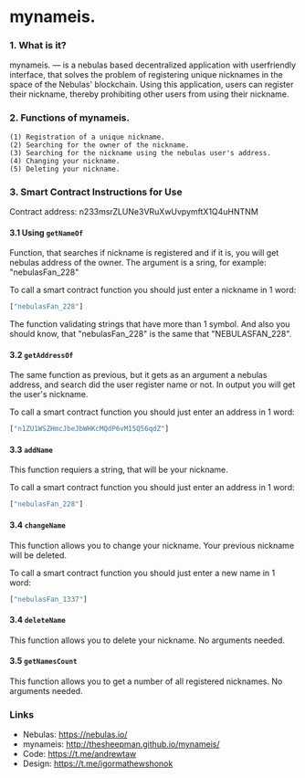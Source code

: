 # mynameis.

### 1. What is it?

mynameis. — is a nebulas based decentralized application with userfriendly interface, that solves the problem of registering unique nicknames in the space of the Nebulas' blockchain. Using this application, users can register their nickname, thereby prohibiting other users from using their nickname.


### 2. Functions of mynameis.
```
(1) Registration of a unique nickname.
(2) Searching for the owner of the nickname.
(3) Searching for the nickname using the nebulas user's address.
(4) Changing your nickname.
(5) Deleting your nickname.
```

### 3. Smart Contract Instructions for Use

Contract address: n233msrZLUNe3VRuXwUvpymftX1Q4uHNTNM

#### 3.1 Using `getNameOf`

Function, that searches if nickname is registered and if it is, you will get nebulas address of the owner. The argument is a sring, for example: "nebulasFan_228"

To call a smart contract function you should just enter a nickname in 1 word:
```js
["nebulasFan_228"]
```

The function validating strings that have more than 1 symbol. And also you should know, that "nebulasFan_228" is the same that "NEBULASFAN_228".

#### 3.2 `getAddressOf`
 
The same function as previous, but it gets as an argument a nebulas address, and search did the user register name or not. In output you will get the user's nickname. 

To call a smart contract function you should just enter an address in 1 word:
```js
["n1ZU1WSZHmcJbeJbWHKcMQdP6vM15Q56qdZ"]
```

#### 3.3 `addName`
 
This function requiers a string, that will be your nickname.

To call a smart contract function you should just enter an address in 1 word:
```js
["nebulasFan_228"]
```

#### 3.4 `changeName`
 
This function allows you to change your nickname. Your previous nickname will be deleted.

To call a smart contract function you should just enter a new name in 1 word:
```js
["nebulasFan_1337"]

```
#### 3.4 `deleteName`
 
This function allows you to delete your nickname. No arguments needed.

#### 3.5 `getNamesCount`
 
This function allows you to get a number of all registered nicknames. No arguments needed.

### Links

- Nebulas: https://nebulas.io/
- mynameis: http://thesheepman.github.io/mynameis/
- Code: https://t.me/andrewtaw
- Design: https://t.me/igormathewshonok